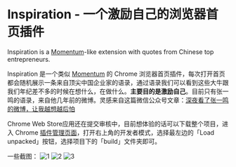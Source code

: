 # Inspiration - 一个激励自己的浏览器首页插件

Inspiration is a [Momentum](https://chrome.google.com/webstore/detail/momentum/laookkfknpbbblfpciffpaejjkokdgca?hl=en)-like extension with quotes from Chinese top entrepreneurs.

Inspiration 是一个类似 [Momentum](https://chrome.google.com/webstore/detail/momentum/laookkfknpbbblfpciffpaejjkokdgca?hl=en) 的 Chrome 浏览器首页插件，每次打开首页都会随机展示一条来自顶尖中国企业家的语录，通过语录我们可以看到这些大牛跟我们年纪差不多的时候在想什么，在做什么。**主要目的是激励自己**。目前只有张一鸣的语录，来自他几年前的微博。灵感来自这篇微信公众号文章：[深夜看了张一鸣的微博，让我越想越后怕](https://mp.weixin.qq.com/s/-y89zflK7omkMm3bWKQwsg)

Chrome Web Store应用还在提交审核中，目前想体验的话可以下载整个项目，进入 Chrome [插件管理页面](chrome://extensions/)，打开右上角的开发者模式，选择最左边的「Load unpacked」按钮，选择项目下的「build」文件夹即可。

一些截图：
![1](./screen-shots/1.png)
![2](./screen-shots/2.png)
![3](./screen-shots/3.png)
